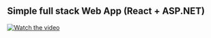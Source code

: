 ## Simple full stack Web App (React + ASP.NET) ##

[![Watch the video](https://img.youtube.com/vi/RnqAXuLZlaE/0.jpg)](https://www.youtube.com/watch?v=RnqAXuLZlaE)
